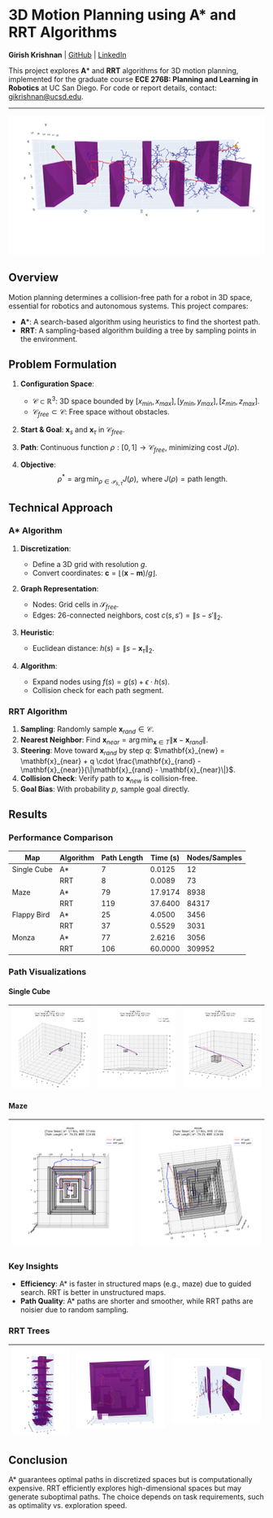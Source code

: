 # 3D Motion Planning using A* and RRT Algorithms

**Girish Krishnan** | [GitHub](https://github.com/Girish-Krishnan) | [LinkedIn](https://www.linkedin.com/in/girk/)

This project explores **A*** and **RRT** algorithms for 3D motion planning, implemented for the graduate course **ECE 276B: Planning and Learning in Robotics** at UC San Diego. For code or report details, contact: gikrishnan@ucsd.edu.

---

![RRT Trees](./report_imgs/tree_4.png)

## Overview

Motion planning determines a collision-free path for a robot in 3D space, essential for robotics and autonomous systems. This project compares:

- **A***: A search-based algorithm using heuristics to find the shortest path.
- **RRT**: A sampling-based algorithm building a tree by sampling points in the environment.

## Problem Formulation

1. **Configuration Space**: 
   - $\mathcal{C} \subset \mathbb{R}^3$: 3D space bounded by $[x_{min}, x_{max}], [y_{min}, y_{max}], [z_{min}, z_{max}]$.
   - $\mathcal{C}_{free} \subset \mathcal{C}$: Free space without obstacles.

2. **Start & Goal**: $\mathbf{x}_s$ and $\mathbf{x}_\tau$ in $\mathcal{C}_{free}$.

3. **Path**: Continuous function $\rho: [0, 1] \to \mathcal{C}_{free}$, minimizing cost $J(\rho)$.

4. **Objective**:
   $$\rho^* = \arg \min_{\rho \in \mathcal{P}_{s, \tau}} J(\rho), \text{ where } J(\rho) = \text{path length}.$$

## Technical Approach

### A* Algorithm

1. **Discretization**:
   - Define a 3D grid with resolution $g$.
   - Convert coordinates: $\mathbf{c} = \lfloor (\mathbf{x} - \mathbf{m}) / g \rfloor$.

2. **Graph Representation**:
   - Nodes: Grid cells in $\mathcal{S}_{free}$.
   - Edges: 26-connected neighbors, cost $c(s, s') = \|s - s'\|_2$.

3. **Heuristic**:
   - Euclidean distance: $h(s) = \|s - \mathbf{x}_\tau\|_2$.

4. **Algorithm**:
   - Expand nodes using $f(s) = g(s) + \epsilon \cdot h(s)$.
   - Collision check for each path segment.

### RRT Algorithm

1. **Sampling**: Randomly sample $\mathbf{x}_{rand} \in \mathcal{C}$.
2. **Nearest Neighbor**: Find $\mathbf{x}_{near} = \arg \min_{\mathbf{x} \in T} \|\mathbf{x} - \mathbf{x}_{rand}\|$.
3. **Steering**: Move toward $\mathbf{x}_{rand}$ by step $q$: $\mathbf{x}_{new} = \mathbf{x}_{near} + q \cdot \frac{\mathbf{x}_{rand} - \mathbf{x}_{near}}{\|\mathbf{x}_{rand} - \mathbf{x}_{near}\|}$.
4. **Collision Check**: Verify path to $\mathbf{x}_{new}$ is collision-free.
5. **Goal Bias**: With probability $p$, sample goal directly.

## Results

### Performance Comparison

| Map             | Algorithm | Path Length | Time (s) | Nodes/Samples |
|------------------|-----------|-------------|----------|---------------|
| Single Cube      | A*        | 7           | 0.0125   | 12            |
|                  | RRT       | 8           | 0.0089   | 73            |
| Maze             | A*        | 79          | 17.9174  | 8938          |
|                  | RRT       | 119         | 37.6400  | 84317         |
| Flappy Bird      | A*        | 25          | 4.0500   | 3456          |
|                  | RRT       | 37          | 0.5529   | 3031          |
| Monza            | A*        | 77          | 2.6216   | 3056          |
|                  | RRT       | 106         | 60.0000  | 309952        |

### Path Visualizations

#### Single Cube

| ![View 1](./report_imgs/single_cube_1.png) | ![View 2](./report_imgs/single_cube_2.png) | ![View 3](./report_imgs/single_cube_3.png) |
|:-----------------------------------------:|:-----------------------------------------:|:-----------------------------------------:|

#### Maze

| ![View 1](./report_imgs/maze_1.png) | ![View 2](./report_imgs/maze_2.png) |
|:----------------------------------:|:----------------------------------:|

### Key Insights

- **Efficiency**: A* is faster in structured maps (e.g., maze) due to guided search. RRT is better in unstructured maps.
- **Path Quality**: A* paths are shorter and smoother, while RRT paths are noisier due to random sampling.

### RRT Trees

| ![Tree 1](./report_imgs/tree_1.png) | ![Tree 2](./report_imgs/tree_2.png) | ![Tree 3](./report_imgs/tree_3.png) |
|:-----------------------------------:|:-----------------------------------:|:-----------------------------------:|

## Conclusion

A* guarantees optimal paths in discretized spaces but is computationally expensive. RRT efficiently explores high-dimensional spaces but may generate suboptimal paths. The choice depends on task requirements, such as optimality vs. exploration speed.
